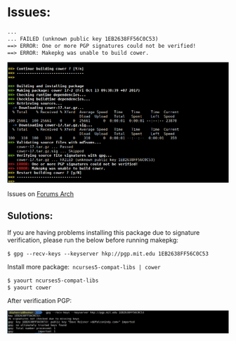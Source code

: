 # Issues:
```
...
... FAILED (unknown public key 1EB2638FF56C0C53)
==> ERROR: One or more PGP signatures could not be verified!
==> ERROR: Makepkg was unable to build cower.

```
![Screenshot](image/cower.png)

Issues on [Forums Arch](https://biichlinux.org/viewtopic.php?id=191954)

## Sulotions:
If you are having problems installing this package due to signature verification, please run the below before running makepkg:

```
$ gpg --recv-keys --keyserver hkp://pgp.mit.edu 1EB2638FF56C0C53 
```

Install more package:` ncurses5-compat-libs | cower`


```
$ yaourt ncurses5-compat-libs
$ yaourt cower
```

After verification PGP:

![Screenshot](image/pgp.png)


